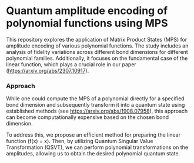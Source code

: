 # Quantum amplitude encoding of polynomial functions using MPS

This repository explores the application of Matrix Product States (MPS) for amplitude encoding of various polynomial functions. The study includes an analysis of fidelity variations across different bond dimensions for different polynomial families. Additionally, it focuses on the fundamental case of the linear function, which plays a crucial role in our paper (https://arxiv.org/abs/2307.10917).

### Approach

While one could compute the MPS of a polynomial directly for a specified bond dimension and subsequently transform it into a quantum state using established methods (see https://arxiv.org/abs/1908.07958), this approach can become computationally expensive based on the chosen bond dimension.

To address this, we propose an efficient method for preparing the linear function \(f(x) = x\). Then, by utilizing Quantum Singular Value Transformation (QSVT), we can perform polynomial transformations on the amplitudes, allowing us to obtain the desired polynomial quantum state. 
